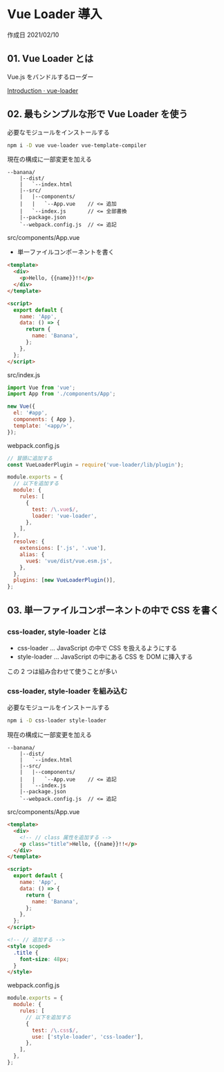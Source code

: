 # Vue Loader 導入

作成日 2021/02/10

## 01. Vue Loader とは

Vue.js をバンドルするローダー

[Introduction · vue\-loader](https://vue-loader-v14.vuejs.org/ja/)

## 02. 最もシンプルな形で Vue Loader を使う

必要なモジュールをインストールする

```bash
npm i -D vue vue-loader vue-template-compiler
```

現在の構成に一部変更を加える

```text
--banana/
    |--dist/
    |   `--index.html
    |--src/
    |   |--components/
    |   |   `--App.vue    // <= 追加
    |   `--index.js       // <= 全部書換
    |--package.json
    `--webpack.config.js  // <= 追記
```

src/components/App.vue

- 単一ファイルコンポーネントを書く

```html
<template>
  <div>
    <p>Hello, {{name}}!!</p>
  </div>
</template>

<script>
  export default {
    name: 'App',
    data: () => {
      return {
        name: 'Banana',
      };
    },
  };
</script>
```

src/index.js

```javascript
import Vue from 'vue';
import App from './components/App';

new Vue({
  el: '#app',
  components: { App },
  template: '<app/>',
});
```

webpack.config.js

```javascript
// 冒頭に追加する
const VueLoaderPlugin = require('vue-loader/lib/plugin');

module.exports = {
  // 以下を追加する
  module: {
    rules: [
      {
        test: /\.vue$/,
        loader: 'vue-loader',
      },
    ],
  },
  resolve: {
    extensions: ['.js', '.vue'],
    alias: {
      vue$: 'vue/dist/vue.esm.js',
    },
  },
  plugins: [new VueLoaderPlugin()],
};
```

## 03. 単一ファイルコンポーネントの中で CSS を書く

### css-loader, style-loader とは

- css-loader ... JavaScript の中で CSS を扱えるようにする
- style-loader ... JavaScript の中にある CSS を DOM に挿入する

この 2 つは組み合わせて使うことが多い

### css-loader, style-loader を組み込む

必要なモジュールをインストールする

```bash
npm i -D css-loader style-loader
```

現在の構成に一部変更を加える

```text
--banana/
    |--dist/
    |   `--index.html
    |--src/
    |   |--components/
    |   |   `--App.vue    // <= 追記
    |   `--index.js
    |--package.json
    `--webpack.config.js  // <= 追記
```

src/components/App.vue

```html
<template>
  <div>
    <!-- // class 属性を追加する -->
    <p class="title">Hello, {{name}}!!</p>
  </div>
</template>

<script>
  export default {
    name: 'App',
    data: () => {
      return {
        name: 'Banana',
      };
    },
  };
</script>

<!-- // 追加する -->
<style scoped>
  .title {
    font-size: 48px;
  }
</style>
```

webpack.config.js

```javascript
module.exports = {
  module: {
    rules: [
      // 以下を追加する
      {
        test: /\.css$/,
        use: ['style-loader', 'css-loader'],
      },
    ],
  },
};
```
